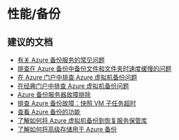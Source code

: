 <properties
    pageTitle="management/backup"
    description="管理/备份"
    service="microsoft.compute"
    resource="virtualmachines"
    authors="scottazure"
    displayOrder=""
    selfHelpType="generic"
    supportTopicIds="32565496"
    resourceTags="linux, redhat"
    productPesIds="15571"
    cloudEnvironments="public"
/>

# <a name="performancebackup"></a>性能/备份

## <a name="recommended-documents"></a>**建议的文档**
* [有关 Azure 备份服务的常见问题](https://docs.microsoft.com/azure/backup/backup-azure-backup-faq)<br>
* [排查在 Azure 备份中备份文件和文件夹时速度缓慢的问题](https://docs.microsoft.com/azure/backup/backup-azure-troubleshoot-slow-backup-performance-issue)<br>
* [在 Azure 门户中排查 Azure 虚拟机备份问题](https://docs.microsoft.com/azure/backup/backup-azure-vms-troubleshoot)<br>
* [在经典门户中排查 Azure 虚拟机备份问题](https://docs.microsoft.com/azure/backup/backup-azure-vms-troubleshoot-classic)<br>
* [Azure 备份服务器故障排除](https://docs.microsoft.com/azure/backup/backup-azure-mabs-troubleshoot)<br>
* [排查 Azure 备份故障：快照 VM 子任务超时](https://docs.microsoft.com/azure/backup/backup-azure-troubleshoot-slow-backup-performance-issue)<br>
* [查看 Azure 备份的功能](https://docs.microsoft.com/azure/backup/backup-introduction-to-azure-backup#using-premium-storage-vms-with-azure-backup)
* [了解如何将 Azure 虚拟机备份到恢复服务保管库](https://docs.microsoft.com/azure/backup/backup-azure-vms-first-look-arm?toc=%2fazure%2fvirtual-machines%2flinux%2ftoc.json)<br>
* [了解如何将高级存储用于 Azure 备份](https://docs.microsoft.com/azure/backup/backup-introduction-to-azure-backup#using-premium-storage-vms-with-azure-backup)<br>

